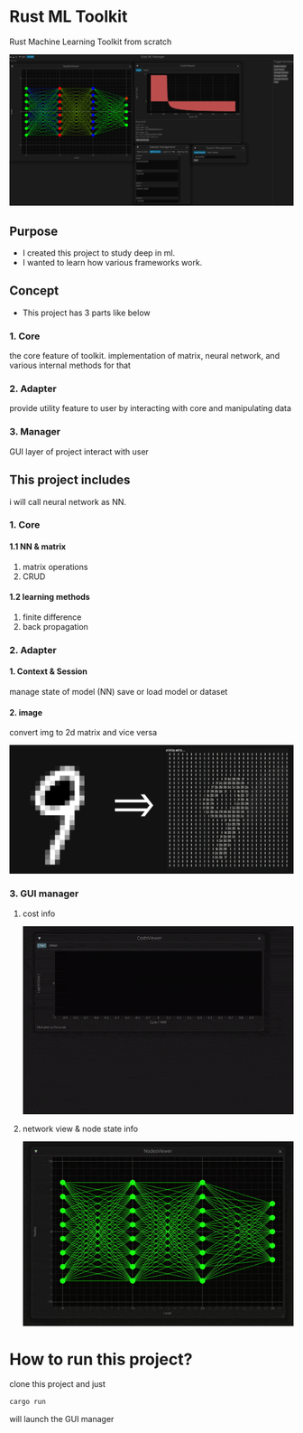# Rust ML Toolkit

Rust Machine Learning Toolkit from scratch

![manager_main](./doc/img/manager_main.png)

## Purpose

- I created this project to study deep in ml.
- I wanted to learn how various frameworks work.

## Concept

- This project has 3 parts like below

### 1. Core

the core feature of toolkit.
implementation of matrix, neural network,
and various internal methods for that

### 2. Adapter

provide utility feature to user
by interacting with core and
manipulating data

### 3. Manager

GUI layer of project
interact with user

## This project includes

i will call neural network as NN.

### 1. Core

#### 1.1 NN & matrix

1.  matrix operations
2.  CRUD

#### 1.2 learning methods

1.  finite difference
2.  back propagation

### 2. Adapter

#### 1. Context & Session

manage state of model (NN)
save or load model or dataset

#### 2. image

convert img to 2d matrix and vice versa

![png2mat](./doc/img/png2mat.png)

### 3. GUI manager

1.  cost info

    ![cost_view](./doc/img/cost_view.gif)

2.  network view & node state info

    ![node_view](./doc/img/node_view.gif)

# How to run this project?

clone this project and just

```bash
cargo run

```

will launch the GUI manager
